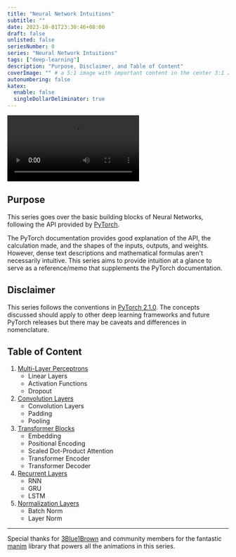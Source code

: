 ```yaml
---
title: "Neural Network Intuitions"
subtitle: ""
date: 2023-10-01T23:30:46+08:00
draft: false
unlisted: false
seriesNumber: 0
series: "Neural Network Intuitions"
tags: ["deep-learning"]
description: "Purpose, Disclaimer, and Table of Content"
coverImage: "" # a 5:1 image with important content in the center 3:1 zone for best effect
autonumbering: false
katex:
  enable: false
  singleDollarDeliminator: true
---
```


![animated convolution operation on a padded 2D array](convolution.mp4 "convolution operation on a padded 2D array")

## Purpose

This series goes over the basic building blocks of Neural Networks, following the API provided by [PyTorch](https://pytorch.org/). 

The PyTorch documentation provides good explanation of the API, the calculation made, and the shapes of the inputs, outputs, and weights. However, dense text descriptions and mathematical formulas aren't necessarily intuitive. This series aims to provide intuition at a glance to serve as a reference/memo that supplements the PyTorch documentation. 

## Disclaimer

This series follows the conventions in [PyTorch 2.1.0](https://pytorch.org/docs/2.1/). The concepts discussed should apply to other deep learning frameworks and future PyTorch releases but there may be caveats and differences in nomenclature. 

## Table of Content

1. [Multi-Layer Perceptrons](/blog/linear-layers)
    - Linear Layers
    - Activation Functions
    - Dropout
2. [Convolution Layers](/blog/convolution-layers)
    - Convolution Layers
    - Padding
    - Pooling
3. [Transformer Blocks](/blog/transformer-blocks)
    - Embedding
    - Positional Encoding
    - Scaled Dot-Product Attention
    - Transformer Encoder
    - Transformer Decoder
4. [Recurrent Layers](/blog/recurrent-layers)
    - RNN
    - GRU
    - LSTM
5. [Normalization Layers](/blog/normalization-layers)
    - Batch Norm
    - Layer Norm

---

Special thanks for [3Blue1Brown](https://www.3blue1brown.com/) and community members for the fantastic [manim](https://www.manim.community/) library that powers all the animations in this series.